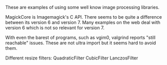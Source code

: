 These are examples of using some well know image processing libraries.

MagickCore is Imagemagick's C API. There seems to be quite a difference between its version 6 and version 7.
Many examples on the web deal with version 6 which is not so relevant for version 7.

With even the barest of programs, such as vgim0, valgrind reports "still reachable" issues. These are not ultra import
but it seems hard to avoid them.

Different resize filters:
QuadraticFilter CubicFilter LanczosFilter
